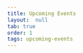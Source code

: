 ```yaml
---
title: Upcoming Events
layout:  null
tab: true
order: 1
tags: upcoming-events
---
```


<!--
## Example

Put whatever you like here: news, screenshots, features, supporters, or remove this file and don't use tabs at all. -->
